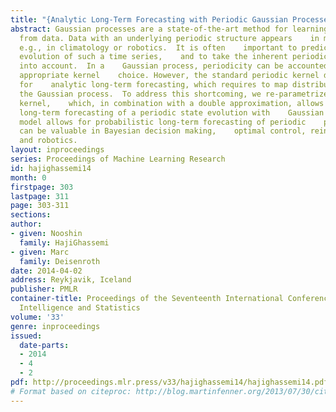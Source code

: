 ```yaml
---
title: "{Analytic Long-Term Forecasting with Periodic Gaussian Processes}"
abstract: Gaussian processes are a state-of-the-art method for learning    models
  from data. Data with an underlying periodic structure appears    in many areas,
  e.g., in climatology or robotics.  It is often    important to predict the long-term
  evolution of such a time series,    and to take the inherent periodicity explicitly
  into account.  In a    Gaussian process, periodicity can be accounted for by an
  appropriate kernel    choice. However, the standard periodic kernel does not allow
  for    analytic long-term forecasting, which requires to map distributions    through
  the Gaussian process.  To address this shortcoming, we re-parametrize the periodic
  kernel,    which, in combination with a double approximation, allows for    analytic
  long-term forecasting of a periodic state evolution with    Gaussian processes.  Our
  model allows for probabilistic long-term forecasting of periodic    processes, which
  can be valuable in Bayesian decision making,    optimal control, reinforcement learning,
  and robotics.
layout: inproceedings
series: Proceedings of Machine Learning Research
id: hajighassemi14
month: 0
firstpage: 303
lastpage: 311
page: 303-311
sections: 
author:
- given: Nooshin
  family: HajiGhassemi
- given: Marc
  family: Deisenroth
date: 2014-04-02
address: Reykjavik, Iceland
publisher: PMLR
container-title: Proceedings of the Seventeenth International Conference on Artificial
  Intelligence and Statistics
volume: '33'
genre: inproceedings
issued:
  date-parts:
  - 2014
  - 4
  - 2
pdf: http://proceedings.mlr.press/v33/hajighassemi14/hajighassemi14.pdf
# Format based on citeproc: http://blog.martinfenner.org/2013/07/30/citeproc-yaml-for-bibliographies/
---
```

